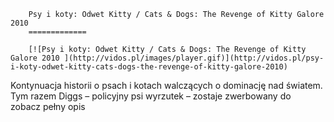 
        Psy i koty: Odwet Kitty / Cats & Dogs: The Revenge of Kitty Galore 2010 
        =============
        
        [![Psy i koty: Odwet Kitty / Cats & Dogs: The Revenge of Kitty Galore 2010 ](http://vidos.pl/images/player.gif)](http://vidos.pl/psy-i-koty-odwet-kitty-cats-dogs-the-revenge-of-kitty-galore-2010)
        
        
 Kontynuacja historii o psach i kotach walczących o dominację nad światem. Tym razem Diggs – policyjny psi wyrzutek – zostaje zwerbowany do zobacz pełny opis
    